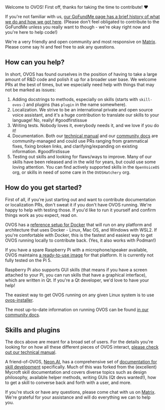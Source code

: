 Welcome to OVOS! First off, thanks for taking the time to contribute! ❤️

If you're not familiar with us, [our GoFundMe page has a brief history of what we do and how we got here](https://www.gofundme.com/f/openvoiceos). (Please don't feel obligated to contribute to the GoFundMe unless you really want to though - we're okay right now and you're here to help code!)

We're a very friendly and open community and most responsive on [Matrix](https://matrix.to/#/#OpenVoiceOS-Support:matrix.org). Please come say hi and feel free to ask any questions.

## How can you help?

In short, OVOS has found ourselves in the position of having to take a large amount of R&D code and polish it up for a broader user base. We welcome PRs at the best of times, but we especially need help with things that may not be marked as issues:

1. Adding docstrings to methods, especially on skills (starts with `skill-ovos-`) and plugins (has `plugin` in the name somewhere).
2. Localization. We strive to be an international private and open source voice assistant, and it's a huge contribution to translate our skills to your language! No, really! #goodfirstissue
3. Writing tests. Nobody loves it, everybody needs it, and we love if you do it!
4. Documentation. Both our [technical manual](https://openvoiceos.github.io/ovos-technical-manual/) and our [community docs](https://openvoiceos.github.io/community-docs/) are community-managed and could use PRs ranging from grammatical fixes, fixing broken links, and clarifying/expanding on existing information. #goodfirstissue
5. Testing out skills and looking for flaws/ways to improve. Many of our skills have been released and in the wild for years, but could use some loving attention. You can find actively supported skills in the `OpenVoiceOS` org, or skills in need of some care in the `OVOSHatchery` org.

## How do you get started?

First of all, if you're just starting out and want to contribute documentation or localization PRs, don't sweat it if you don't have OVOS running. We're happy to help with testing those. If you'd like to run it yourself and confirm things work as you expect, read on.

OVOS has a [reference setup for Docker](https://github.com/OpenVoiceOS/ovos-docker) that will run on any platform and architecture that uses Docker - Linux, Mac OS, and Windows with WSL2. If you're comfortable with Docker, this is the fastest and easiest way to get OVOS running locally to contribute back. (Yes, it also works with Podman!)

If you have a spare Raspberry Pi with a microphone/speaker available, OVOS maintains [a ready-to-use image](https://openvoiceos.github.io/community-docs/qs_intro/#rasberry-pi-os-latest-images) for that platform. It is currently not fully tested on the Pi 5.

Raspberry Pi also supports GUI skills (that means if you have a screen attached to your Pi, you can run skills that have a graphical interface), which are written in Qt. If you're a Qt developer, we'd love to have your help!

The easiest way to get OVOS running on any given Linux system is to use [ovos-installer](https://github.com/openvoiceos/ovos-installer).

The most up-to-date information on running OVOS can be found [in our community docs](https://openvoiceos.github.io/community-docs/qs_intro/).

## Skills and plugins

The docs above are meant for a broad set of users. For the details you're looking for on how all these different pieces of OVOS interact, [please check out our technical manual](https://openvoiceos.github.io/ovos-technical-manual/). 

A friend-of-OVOS, [Neon.AI](https://neon.ai), has a comprehensive set of [documentation for skill development](https://neongeckocom.github.io/neon-docs/skill_development/voice-user-interface-design-guidelines/what-can-a-skill-do/) specifically. Much of this was forked from the (excellent) Mycroft skill documentation and covers diverse topics such as design philosophy, available helper methods, writing GUIs (Qt devs wanted!), how to get a skill to converse back and forth with a user, and more.

If you're stuck or have any questions, please come chat with us on [Matrix](https://matrix.to/#/#OpenVoiceOS-Support:matrix.org). We're grateful for your assistance and will do everything we can to help you.

